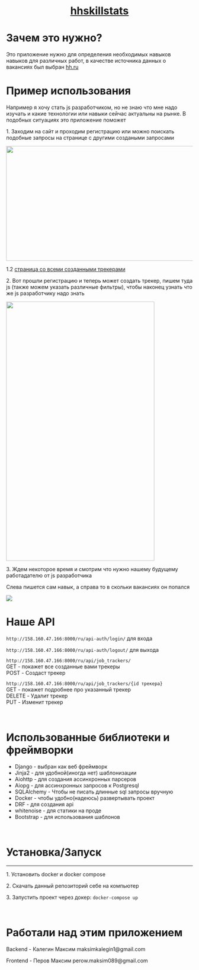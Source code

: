 <h1 align="center"><a href="http://158.160.47.166:8000/">hhskillstats</a></h1>

<h1>Зачем это нужно?</h1>
<p>Это приложение нужно для определения необходимых навыков навыков для различных работ, в качестве источника данных о вакансиях был выбран <a href="https://hh.ru">hh.ru</a></p>
<h1>Пример использования</h1>
<p>Например я хочу стать js разработчиком, но не знаю что мне надо изучать и какие технологии или навыки сейчас актуальны на рынке. В подобных ситуациях это приложение поможет</p>
<p>1. Заходим на сайт и проходим регистрацию или можно поискать подобные запросы на странице с другими создаными запросами</p>
<img width="650" height="310" src="https://user-images.githubusercontent.com/56544902/203642009-7edf43a6-4f54-4636-9d0d-2f8b8eb23d72.png">
<p>1.2 <a href="http://158.160.47.166:8000/ru/list_trackers/">страница со всеми созданными трекерами</a></p>
<p>2. Вот прошли регистрацию и теперь может создать трекер, пишем туда js (также можем указать различные фильтры), чтобы наконец узнать что же js разработчику надо знать </p>
<img width="400" height="700" src="https://user-images.githubusercontent.com/56544902/203632906-8a492e5d-b431-49db-a432-56cb4446c243.png">

<p>3. Ждем некоторое время и смотрим что нужно нашему будущему работадателю от js разработчика</p>
<p>Слева пишется сам навык, а справа то в скольки вакансиях он попался</p>
<img src="https://user-images.githubusercontent.com/56544902/203643888-a2c4d96c-3bf5-45ad-9099-f47980885cfd.png">
<br>
<h1> Наше API </h1>
<p><code>http://158.160.47.166:8000/ru/api-auth/login/</code> для входа </p>
<p><code>http://158.160.47.166:8000/ru/api-auth/logout/</code> для выхода </p>
<p><code>http://158.160.47.166:8000/ru/api/job_trackers/</code> <br> GET - покажет все созданные вами трекеры <br> POST - Создаст трекер </p>
<p><code>http://158.160.47.166:8000/ru/api/job_trackers/{id трекера}</code> <br> GET - покажет подробнее про указанный трекер 
<br> DELETE - Удалит трекер
<br> PUT - Изменит трекер </p>
<br>
<h1>Использованные библиотеки и фреймворки</h1>
<ul>
  <li>Django - выбран как веб фреймворк</li>
  <li>Jinja2 - для удобной(иногда нет) шаблонизации</li>
  <li>Aiohttp - для создания ассинхронных парсеров</li>
  <li>Aiopg - для ассинхронных запросов к Postgresql</li>
  <li>SQLAlchemy - Чтобы не писать длинные sql запросы вручную</li>
  <li>Docker - чтобы удобно(надеюсь) развертывать проект</li>
  <li>DRF - для создания api</li>
  <li>whitenoise - для статики на проде</li>
  <li>Bootstrap - для использования шаблонов</li>
</ul>
<br>
<h1>Установка/Запуск</h1>
<hr>
<p>1. Установить docker и docker compose</p>
<p>2. Скачать данный репозиторий себе на компьютер</p>
<p>3. Запустить проект через докер: <code>docker-compose up</code></p>
<br>
<h1>Работали над этим приложением</h1>
<p>Backend - Калегин Максим maksimkalegin1@gmail.com</p>
<p>Frontend - Перов Максим perow.maksim089@gmail.com <p>
